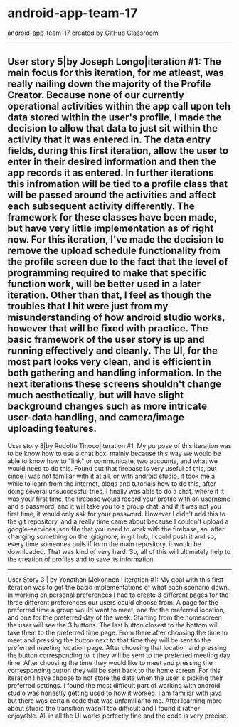 # android-app-team-17
android-app-team-17 created by GitHub Classroom

------------------------------------------------------------------------------------------------------------------------------
User story 5|by Joseph Longo|iteration #1: The main focus for this iteration, for me atleast, was really nailing down the majority of the Profile Creator. Because none of our currently operational activities within the app call upon teh data stored within the user's profile, I made the decision to allow that data to just sit within the activity that it was entered in. The data entry fields, during this first iteration, allow the user to enter in their desired information and then the app records it as entered. In further iterations this infromation will be tied to a profile class that will be passed around the activities and affect each subsequent activity differently. The framework for these classes have been made, but have very little implementation as of right now. For this iteration, I've made the decision to remove the upload schedule functionality from the profile screen due to the fact that the level of programming required to make that specific function work, will be better used in a later iteration. Other than that, I feel as though the troubles that I hit were just from my misunderstanding of how android studio works, however that will be fixed with practice. The basic framework of the user story is up and running effectively and cleanly. The UI, for the most part looks very clean, and is efficient in both gathering and handling information. In the next iterations these screens shouldn't change much aesthetically, but will have slight background changes such as more intricate user-data handling, and camera/image uploading features. 
------------------------------------------------------------------------------------------------------------------------------
User story 8|by Rodolfo Tinoco|iteration #1: My purpose of this iteration was to be know how to use a chat box, mainly because this way we would be able to know how to "link" or communicate, two accounts, and what we would need to do this. Found out that firebase is very useful of this, but since I was not familiar with it at all, or with android studio, it took me a while to learn from the internet, blogs and tutorials how to do this, after doing several unsuccessful tries, I finally was able to do a chat, where if it was your first time, the firebase would record your profile with an username and a password, and it will take you to a group chat, and if it was not you first time, it would only ask for your password. However I didn't add this to the git repository, and a really time came about because I couldn't upload a google-services.json file that you need to work with the firebase, so, after changing something on the .gitignore, in git hub, I could push it and so, every time someones pulls if form the main repository, it would be downloaded. That was kind of very hard. So, all of this will ultimately help to the creation of profiles and to save its information.


------------------------------------------------------------------------------------------------------------------------------
User Story 3 | by Yonathan Mekonnen | iteration #1: My goal with this first iteration was to get the basic implementations of what each scenario down. In working on personal preferences I had to create 3 different pages for the three different preferences our users could choose from. A page for the preferred time a group would want to meet, one for the preferred location, and one for the preferred day of the week. Starting from the homescreen the user will see the 3 buttons. The last button closest to the bottom will take them to the preferred time page. From there after choosing the time to meet and pressing the button next to that time they will be sent to the preferred meeting location page. After choosing that location and pressing the button corresponding to it they will be sent to the preferred meeting day time. After choosing the time they would like to meet and pressing the corresponding button they will be sent back to the home screen. For this iteration I have choose to not store the data when the user is picking their preferred settings. I found the most difficult part of working with android studio was honestly getting used to how it worked. I am familiar with java but there was certain code that was unfamiliar to me. After learning more about studio the transition wasn't too difficult and I found it rather enjoyable. All in all the UI works perfectly fine and the code is very precise. 
